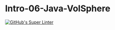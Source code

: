 # Intro-06-Java-VolSphere
[![GitHub's Super Linter](https://github.com/ICS4U-Programming-VanN/Intro-06-Java-VolSphere/workflows/GitHub's%20Super%20Linter/badge.svg)](https://github.com/ICS4U-Programming-VanN/Intro-06-Java-VolSphere/actions)